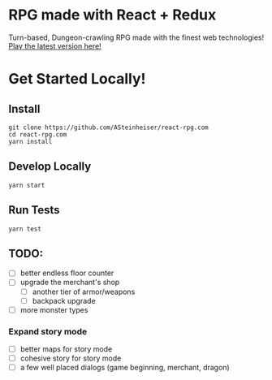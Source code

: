 # RPG made with React + Redux
Turn-based, Dungeon-crawling RPG made with the finest web technologies! [Play the latest version here!](http://react-rpg.com)

# Get Started Locally!
## Install
```
git clone https://github.com/ASteinheiser/react-rpg.com
cd react-rpg.com
yarn install
```
## Develop Locally
```
yarn start
```
## Run Tests
```
yarn test
```

## TODO:
- [ ] better endless floor counter
- [ ] upgrade the merchant's shop
  - [ ] another tier of armor/weapons
  - [ ] backpack upgrade
- [ ] more monster types
### Expand story mode
- [ ] better maps for story mode
- [ ] cohesive story for story mode
- [ ] a few well placed dialogs (game beginning, merchant, dragon)
